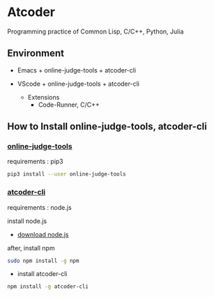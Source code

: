 # Atcoder

Programming practice of Common Lisp, C/C++, Python, Julia

## Environment

* Emacs + online-judge-tools + atcoder-cli

* VScode + online-judge-tools + atcoder-cli
  * Extensions
    * Code-Runner, C/C++

## How to Install online-judge-tools, atcoder-cli

### [online-judge-tools](https://github.com/online-judge-tools)

requirements : pip3

```bash
pip3 install --user online-judge-tools
```

### [atcoder-cli](https://github.com/Tatamo/atcoder-cli)

requirements : node.js

install node.js

* [download node.js](https://nodejs.org/ja/)

after, install npm

```bash
sudo npm install -g npm
```

* install atcoder-cli

```bash
npm install -g atcoder-cli
```
